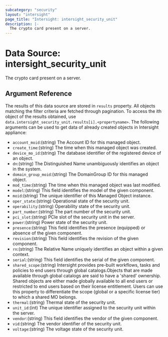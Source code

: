 ```yaml
---
subcategory: "security"
layout: "intersight"
page_title: "Intersight: intersight_security_unit"
description: |-
  The crypto card present on a server.
---
```


# Data Source: intersight_security_unit
The crypto card present on a server.
## Argument Reference
The results of this data source are stored in `results` property.
All objects matching the filter criteria are fetched through pagination.
To access the ith object of the results obtained, use `data.intersight_security_unit.results[i].<propertyname>`.
The following arguments can be used to get data of already created objects in Intersight appliance:
* `account_moid`:(string) The Account ID for this managed object. 
* `create_time`:(string) The time when this managed object was created. 
* `device_mo_id`:(string) The database identifier of the registered device of an object. 
* `dn`:(string) The Distinguished Name unambiguously identifies an object in the system. 
* `domain_group_moid`:(string) The DomainGroup ID for this managed object. 
* `mod_time`:(string) The time when this managed object was last modified. 
* `model`:(string) This field identifies the model of the given component. 
* `moid`:(string) The unique identifier of this Managed Object instance. 
* `oper_state`:(string) Operational state of the security unit. 
* `operability`:(string) Operability state of the security unit. 
* `part_number`:(string) The part number of the security unit. 
* `pci_slot`:(string) PCIe slot of the security unit in the server. 
* `power`:(string) Power state of the security unit. 
* `presence`:(string) This field identifies the presence (equipped) or absence of the given component. 
* `revision`:(string) This field identifies the revision of the given component. 
* `rn`:(string) The Relative Name uniquely identifies an object within a given context. 
* `serial`:(string) This field identifies the serial of the given component. 
* `shared_scope`:(string) Intersight provides pre-built workflows, tasks and policies to end users through global catalogs.Objects that are made available through global catalogs are said to have a 'shared' ownership. Shared objects are either made globally available to all end users or restricted to end users based on their license entitlement. Users can use this property to differentiate the scope (global or a specific license tier) to which a shared MO belongs. 
* `thermal`:(string) Thermal state of the security unit. 
* `unit_id`:(int) The unique identifier assigned to the security unit within the server. 
* `vendor`:(string) This field identifies the vendor of the given component. 
* `vid`:(string) The vendor identifier of the security unit. 
* `voltage`:(string) The voltage state of the security unit. 
 